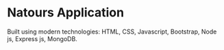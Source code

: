 # Natours Application

Built using modern technologies: HTML, CSS, Javascript, Bootstrap, Node js, Express js, MongoDB.
